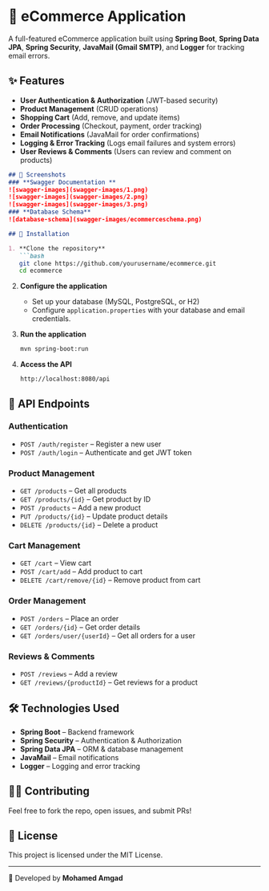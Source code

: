# 🛒 eCommerce Application

A full-featured eCommerce application built using **Spring Boot**, **Spring Data JPA**, **Spring Security**, **JavaMail (Gmail SMTP)**, and **Logger** for tracking email errors.

## ✨ Features

- **User Authentication & Authorization** (JWT-based security)
- **Product Management** (CRUD operations)
- **Shopping Cart** (Add, remove, and update items)
- **Order Processing** (Checkout, payment, order tracking)
- **Email Notifications** (JavaMail for order confirmations)
- **Logging & Error Tracking** (Logs email failures and system errors)
- **User Reviews & Comments** (Users can review and comment on products)
```md
## 📸 Screenshots
### **Swagger Documentation **
![swagger-images](swagger-images/1.png)
![swagger-images](swagger-images/2.png)
![swagger-images](swagger-images/3.png)
### **Database Schema**
![database-schema](swagger-images/ecommerceschema.png)

## 🚀 Installation

1. **Clone the repository**
   ```bash
   git clone https://github.com/yourusername/ecommerce.git
   cd ecommerce
   ```

2. **Configure the application**
   - Set up your database (MySQL, PostgreSQL, or H2)
   - Configure `application.properties` with your database and email credentials.

3. **Run the application**
   ```bash
   mvn spring-boot:run
   ```

4. **Access the API**
   ```
   http://localhost:8080/api
   ```

## 📌 API Endpoints

### Authentication
- `POST /auth/register` – Register a new user
- `POST /auth/login` – Authenticate and get JWT token

### Product Management
- `GET /products` – Get all products
- `GET /products/{id}` – Get product by ID
- `POST /products` – Add a new product
- `PUT /products/{id}` – Update product details
- `DELETE /products/{id}` – Delete a product

### Cart Management
- `GET /cart` – View cart
- `POST /cart/add` – Add product to cart
- `DELETE /cart/remove/{id}` – Remove product from cart

### Order Management
- `POST /orders` – Place an order
- `GET /orders/{id}` – Get order details
- `GET /orders/user/{userId}` – Get all orders for a user

### Reviews & Comments
- `POST /reviews` – Add a review
- `GET /reviews/{productId}` – Get reviews for a product

## 🛠 Technologies Used

- **Spring Boot** – Backend framework
- **Spring Security** – Authentication & Authorization
- **Spring Data JPA** – ORM & database management
- **JavaMail** – Email notifications
- **Logger** – Logging and error tracking

## 👨‍💻 Contributing

Feel free to fork the repo, open issues, and submit PRs!

## 📜 License

This project is licensed under the MIT License.

---
🚀 Developed by **Mohamed Amgad**
```
